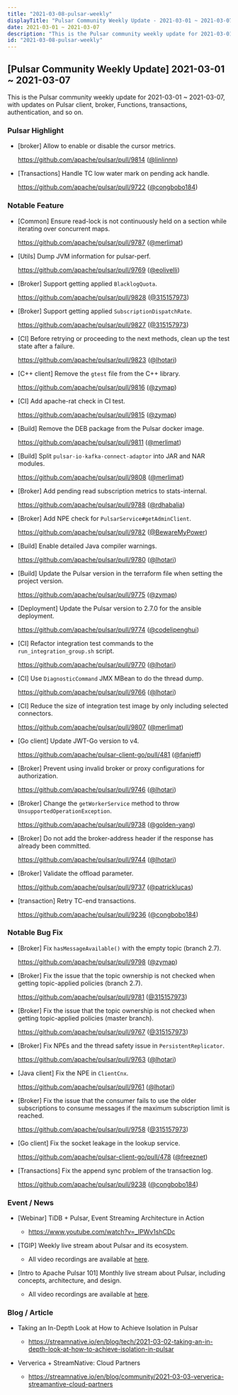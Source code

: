 ```yaml
---
title: "2021-03-08-pulsar-weekly"
displayTitle: "Pulsar Community Weekly Update - 2021-03-01 ~ 2021-03-07"
date: 2021-03-01 ~ 2021-03-07
description: "This is the Pulsar community weekly update for 2021-03-01 ~ 2021-03-07, with updates on Pulsar client, broker, Functions, transactions, authentication, and so on."
id: "2021-03-08-pulsar-weekly"
---
```


## [Pulsar Community Weekly Update] 2021-03-01 ~ 2021-03-07

This is the Pulsar community weekly update for 2021-03-01 ~ 2021-03-07, with updates on Pulsar client, broker, Functions, transactions, authentication, and so on.

### Pulsar Highlight

- [broker] Allow to enable or disable the cursor metrics.

  https://github.com/apache/pulsar/pull/9814 ([@linlinnn](https://github.com/linlinnn))
  
- [Transactions] Handle TC low water mark on pending ack handle.

  https://github.com/apache/pulsar/pull/9722 ([@congbobo184](https://github.com/congbobo184))

### Notable Feature

- [Common] Ensure read-lock is not continuously held on a section while iterating over concurrent maps.

  https://github.com/apache/pulsar/pull/9787 ([@merlimat](https://github.com/merlimat))

- [Utils] Dump JVM information for pulsar-perf.

  https://github.com/apache/pulsar/pull/9769 ([@eolivelli](https://github.com/eolivelli))

- [Broker] Support getting applied `BlacklogQuota`.

  https://github.com/apache/pulsar/pull/9828 ([@315157973](https://github.com/315157973))

- [Broker] Support getting applied `SubscriptionDispatchRate`.

  https://github.com/apache/pulsar/pull/9827 ([@315157973](https://github.com/315157973))
  
- [CI] Before retrying or proceeding to the next methods, clean up the test state after a failure.

  https://github.com/apache/pulsar/pull/9823 ([@lhotari](https://github.com/lhotari))

- [C++ client] Remove the `gtest` file from the C++ library.

  https://github.com/apache/pulsar/pull/9816 ([@zymap](https://github.com/zymap))

- [CI] Add apache-rat check in CI test.

  https://github.com/apache/pulsar/pull/9815 ([@zymap](https://github.com/zymap))
  
- [Build] Remove the DEB package from the Pulsar docker image.

  https://github.com/apache/pulsar/pull/9811 ([@merlimat](https://github.com/merlimat))

- [Build] Split `pulsar-io-kafka-connect-adaptor` into JAR and NAR modules.

  https://github.com/apache/pulsar/pull/9808 ([@merlimat](https://github.com/merlimat))
  
- [Broker] Add pending read subscription metrics to stats-internal.

  https://github.com/apache/pulsar/pull/9788 ([@rdhabalia](https://github.com/rdhabalia))

- [Broker] Add NPE check for `PulsarService#getAdminClient`.

  https://github.com/apache/pulsar/pull/9782 ([@BewareMyPower](https://github.com/BewareMyPower))

- [Build] Enable detailed Java compiler warnings.

  https://github.com/apache/pulsar/pull/9780 ([@lhotari](https://github.com/lhotari))

- [Build] Update the Pulsar version in the terraform file when setting the project version.

  https://github.com/apache/pulsar/pull/9775 ([@zymap](https://github.com/zymap))

- [Deployment] Update the Pulsar version to 2.7.0 for the ansible deployment.

  https://github.com/apache/pulsar/pull/9774 ([@codelipenghui](https://github.com/codelipenghui))

- [CI] Refactor integration test commands to the `run_integration_group.sh` script.

  https://github.com/apache/pulsar/pull/9770 ([@lhotari](https://github.com/lhotari))

- [CI] Use `DiagnosticCommand` JMX MBean to do the thread dump.

  https://github.com/apache/pulsar/pull/9766 ([@lhotari](https://github.com/lhotari))

- [CI] Reduce the size of integration test image by only including selected connectors.

  https://github.com/apache/pulsar/pull/9807 ([@merlimat](https://github.com/merlimat))
  
- [Go client] Update JWT-Go version to v4.

  https://github.com/apache/pulsar-client-go/pull/481 ([@fanjeff](https://github.com/fanjeff))
  
- [Broker] Prevent using invalid broker or proxy configurations for authorization.

  https://github.com/apache/pulsar/pull/9746 ([@lhotari](https://github.com/lhotari))
  
- [Broker] Change the `getWorkerService` method to throw `UnsupportedOperationException`.

  https://github.com/apache/pulsar/pull/9738 ([@golden-yang](https://github.com/golden-yang))
  
- [Broker] Do not add the broker-address header if the response has already been committed.

  https://github.com/apache/pulsar/pull/9744 ([@lhotari](https://github.com/lhotari))
  
- [Broker] Validate the offload parameter.

  https://github.com/apache/pulsar/pull/9737 ([@patricklucas](https://github.com/patricklucas))
  
- [transaction] Retry TC-end transactions.

  https://github.com/apache/pulsar/pull/9236 ([@congbobo184](https://github.com/congbobo184))

### Notable Bug Fix
  
- [Broker] Fix `hasMessageAvailable()` with the empty topic (branch 2.7).

  https://github.com/apache/pulsar/pull/9798 ([@zymap](https://github.com/zymap))

- [Broker] Fix the issue that the topic ownership is not checked when getting topic-applied policies (branch 2.7).

  https://github.com/apache/pulsar/pull/9781 ([@315157973](https://github.com/315157973))

- [Broker] Fix the issue that the topic ownership is not checked when getting topic-applied policies (master branch).

  https://github.com/apache/pulsar/pull/9767 ([@315157973](https://github.com/315157973))
  
- [Broker] Fix NPEs and the thread safety issue in `PersistentReplicator`.

  https://github.com/apache/pulsar/pull/9763 ([@lhotari](https://github.com/lhotari))

- [Java client] Fix the NPE in `ClientCnx`.

  https://github.com/apache/pulsar/pull/9761 ([@lhotari](https://github.com/lhotari))

- [Broker] Fix the issue that the consumer fails to use the older subscriptions to consume messages if the maximum subscription limit is reached.

  https://github.com/apache/pulsar/pull/9758 ([@315157973](https://github.com/315157973))

- [Go client] Fix the socket leakage in the lookup service.

  https://github.com/apache/pulsar-client-go/pull/478 ([@freeznet](https://github.com/freeznet))
  
- [Transactions] Fix the append sync problem of the transaction log.

  https://github.com/apache/pulsar/pull/9238 ([@congbobo184](https://github.com/congbobo184))

### Event / News

- [Webinar] TiDB + Pulsar, Event Streaming Architecture in Action

  - https://www.youtube.com/watch?v=_IPWv1shCDc

- [TGIP] Weekly live stream about Pulsar and its ecosystem.

  - All video recordings are available at [here](https://streamnative.io/resource#tgip).

- [Intro to Apache Pulsar 101] Monthly live stream about Pulsar, including concepts, architecture, and design.

    - All video recordings are available at [here](https://streamnative.io/en/resource#intro-to-apache-pulsar-101).

### Blog / Article

- Taking an In-Depth Look at How to Achieve Isolation in Pulsar

    - https://streamnative.io/en/blog/tech/2021-03-02-taking-an-in-depth-look-at-how-to-achieve-isolation-in-pulsar

- Ververica + StreamNative: Cloud Partners

    - https://streamnative.io/en/blog/community/2021-03-03-ververica-streamantive-cloud-partners
